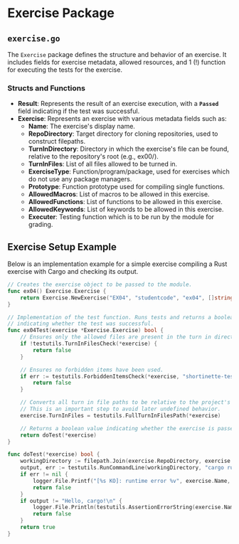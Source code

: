 # Exercise Package
## `exercise.go`
The `Exercise` package defines the structure and behavior of an exercise. 
It includes fields for exercise metadata, allowed resources, and 1 (!) function for executing
the tests for the exercise.

### Structs and Functions
* **Result**: Represents the result of an exercise execution, with a **`Passed`** field indicating if the test was successful.
* **Exercise**: Represents an exercise with various metadata fields such as:
  * **Name**: The exercise's display name.
  * **RepoDirectory**: Target directory for cloning repositories, used to construct filepaths.
  * **TurnInDirectory**: Directory in which the exercise's file can be found, relative to the repository's root (e.g., ex00/).
  * **TurnInFiles**: List of all files allowed to be turned in.
  * **ExerciseType**: Function/program/package, used for exercises which do not use any package managers.
  * **Prototype**: Function prototype used for compiling single functions.
  * **AllowedMacros**: List of macros to be allowed in this exercise.
  * **AllowedFunctions**: List of functions to be allowed in this exercise.
  * **AllowedKeywords**: List of keywords to be allowed in this exercise.
  * **Executer**: Testing function which is to be run by the module for grading.

## Exercise Setup Example
Below is an implementation example for a simple exercise compiling a Rust exercise with Cargo and checking its output. 

```go
// Creates the exercise object to be passed to the module.
func ex04() Exercise.Exercise {
    return Exercise.NewExercise("EX04", "studentcode", "ex04", []string{"src/main.rs", "Cargo.toml"}, "", "", []string{"println"}, nil, nil, ex04Test)
}

// Implementation of the test function. Runs tests and returns a boolean
// indicating whether the test was successful.
func ex04Test(exercise *Exercise.Exercise) bool {
    // Ensures only the allowed files are present in the turn in directory.
    if !testutils.TurnInFilesCheck(*exercise) {
        return false
    }

    // Ensures no forbidden items have been used.
    if err := testutils.ForbiddenItemsCheck(*exercise, "shortinette-test-R00"); err != nil {
        return false
    }

    // Converts all turn in file paths to be relative to the project's root directory.
    // This is an important step to avoid later undefined behavior.
    exercise.TurnInFiles = testutils.FullTurnInFilesPath(*exercise)

    // Returns a boolean value indicating whether the exercise is passed.
    return doTest(*exercise)
}

func doTest(*exercise) bool {
    workingDirectory := filepath.Join(exercise.RepoDirectory, exercise.TurnInDirectory)
    output, err := testutils.RunCommandLine(workingDirectory, "cargo run")
    if err != nil {
        logger.File.Printf("[%s KO]: runtime error %v", exercise.Name, err)
        return false
    }
    if output != "Hello, cargo!\n" {
        logger.File.Println(testutils.AssertionErrorString(exercise.Name, "Hello, cargo!", output))
        return false
    }
    return true
}
```
